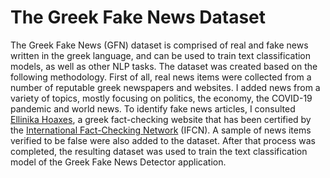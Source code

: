 # The Greek Fake News Dataset

The Greek Fake News (GFN) dataset is comprised of real and fake news written in the greek language, and can be used to train text classification models, as well as other NLP tasks. The dataset was created based on the following methodology. First of all, real news items were collected from a number of reputable greek newspapers and websites. I added news from a variety of topics, mostly focusing on politics, the economy, the COVID-19 pandemic and world news. To identify fake news articles, I consulted [Ellinika Hoaxes](https://www.ellinikahoaxes.gr/), a greek fact-checking website that has been certified by the [International Fact-Checking Network](https://www.poynter.org/ifcn/) (IFCN). A sample of news items verified to be false were also added to the dataset. After that process was completed, the resulting dataset was used to train the text classification model of the Greek Fake News Detector application.